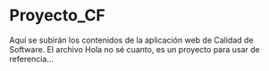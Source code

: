 # Proyecto_CF
Aquí se subirán los contenidos de la aplicación web de Calidad de Software.
El archivo Hola no sé cuanto, es un proyecto para usar de referencia...
